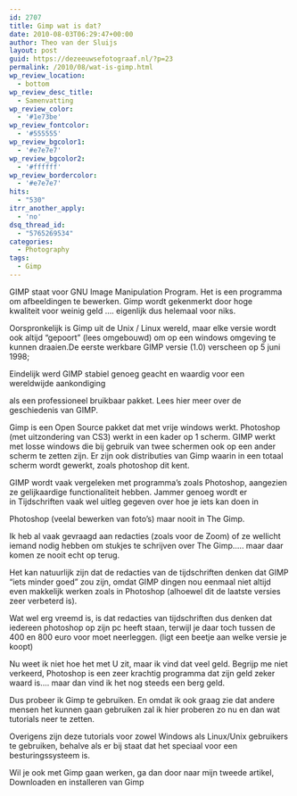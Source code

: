 ```yaml
---
id: 2707
title: Gimp wat is dat?
date: 2010-08-03T06:29:47+00:00
author: Theo van der Sluijs
layout: post
guid: https://dezeeuwsefotograaf.nl/?p=23
permalink: /2010/08/wat-is-gimp.html
wp_review_location:
  - bottom
wp_review_desc_title:
  - Samenvatting
wp_review_color:
  - '#1e73be'
wp_review_fontcolor:
  - '#555555'
wp_review_bgcolor1:
  - '#e7e7e7'
wp_review_bgcolor2:
  - '#ffffff'
wp_review_bordercolor:
  - '#e7e7e7'
hits:
  - "530"
itrr_another_apply:
  - 'no'
dsq_thread_id:
  - "5765269534"
categories:
  - Photography
tags:
  - Gimp
---
```

GIMP staat voor GNU Image Manipulation Program. Het is een programma om afbeeldingen te bewerken. Gimp wordt gekenmerkt door hoge kwaliteit voor weinig geld …. eigenlijk dus helemaal voor niks.

Oorspronkelijk is Gimp uit de Unix / Linux wereld, maar elke versie wordt ook altijd “gepoort” (lees omgebouwd) om op een windows omgeving te kunnen draaien.<!--more-->De eerste werkbare GIMP versie (1.0) verscheen op 5 juni 1998;


  
Eindelijk werd GIMP stabiel genoeg geacht en waardig voor een wereldwijde aankondiging
  
als een professioneel bruikbaar pakket. Lees hier meer over de geschiedenis van GIMP.

Gimp is een Open Source pakket dat met vrije windows werkt. Photoshop (met uitzondering van CS3) werkt in een kader op 1 scherm. GIMP werkt met losse windows die bij gebruik van twee schermen ook op een ander scherm te zetten zijn. Er zijn ook distributies van Gimp waarin in een totaal scherm wordt gewerkt, zoals photoshop dit kent.

GIMP wordt vaak vergeleken met programma’s zoals Photoshop, aangezien ze gelijkaardige functionaliteit hebben. Jammer genoeg wordt er in Tijdschriften vaak wel uitleg gegeven over hoe je iets kan doen in
  
Photoshop (veelal bewerken van foto’s) maar nooit in The Gimp.

Ik heb al vaak gevraagd aan redacties (zoals voor de Zoom) of ze wellicht iemand nodig hebben om stukjes te schrijven over The Gimp….. maar daar komen ze nooit echt op terug.

Het kan natuurlijk zijn dat de redacties van de tijdschriften denken dat GIMP “iets minder goed” zou zijn, omdat GIMP dingen nou eenmaal niet altijd even makkelijk werken zoals in Photoshop (alhoewel dit de laatste versies zeer verbeterd is).

Wat wel erg vreemd is, is dat redacties van tijdschriften dus denken dat iedereen photoshop op zijn pc heeft staan, terwijl je daar toch tussen de 400 en 800 euro voor moet neerleggen. (ligt een beetje aan welke versie je koopt)

Nu weet ik niet hoe het met U zit, maar ik vind dat veel geld. Begrijp me niet verkeerd, Photoshop is een zeer krachtig programma dat zijn geld zeker waard is…. maar dan vind ik het nog steeds een berg geld.

Dus probeer ik Gimp te gebruiken. En omdat ik ook graag zie dat andere mensen het kunnen gaan gebruiken zal ik hier proberen zo nu en dan wat tutorials neer te zetten.

Overigens zijn deze tutorials voor zowel Windows als Linux/Unix gebruikers te gebruiken, behalve als er bij staat dat het speciaal voor een besturingssysteem is.

Wil je ook met Gimp gaan werken, ga dan door naar mijn tweede artikel, Downloaden en installeren van Gimp